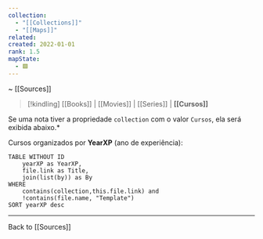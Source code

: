 ```yaml
---
collection:
  - "[[Collections]]"
  - "[[Maps]]"
related: 
created: 2022-01-01
rank: 1.5
mapState:
  - 🟩
---
```

~ [[Sources]]

> [!kindling] [[Books]] | [[Movies]] | [[Series]] | **[[Cursos]]** 

Se uma nota tiver a propriedade `collection` com o valor `Cursos`, ela será exibida abaixo.*

Cursos organizados por **YearXP** (ano de experiência):

```dataview
TABLE WITHOUT ID
	yearXP as YearXP,
	file.link as Title,
	join(list(by)) as By
WHERE
	contains(collection,this.file.link) and
	!contains(file.name, "Template")
SORT yearXP desc
```


---

Back to [[Sources]] 